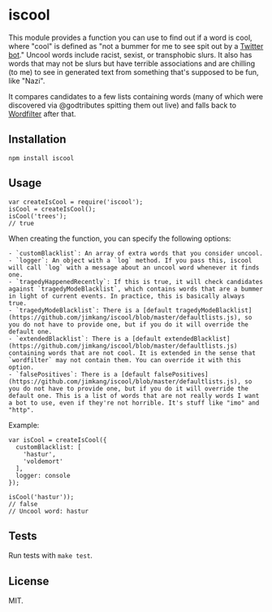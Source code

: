 iscool
======

This module provides a function you can use to find out if a word is cool, where "cool" is defined as "not a bummer for me to see spit out by a [Twitter bot](https://twitter.com/godtributes)." Uncool words include racist, sexist, or transphobic slurs. It also has words that may not be slurs but have terrible associations and are chilling (to me) to see in generated text from something that's supposed to be fun, like "Nazi".

It compares candidates to a few lists containing words (many of which were discovered via @godtributes spitting them out live) and falls back to [Wordfilter](https://github.com/dariusk/wordfilter) after that.

Installation
------------

    npm install iscool

Usage
-----

    var createIsCool = require('iscool');
    isCool = createIsCool();
    isCool('trees');
    // true

When creating the function, you can specify the following options:

    - `customBlacklist`: An array of extra words that you consider uncool.
    - `logger`: An object with a `log` method. If you pass this, iscool will call `log` with a message about an uncool word whenever it finds one.
    - `tragedyHappenedRecently`: If this is true, it will check candidates against `tragedyModeBlacklist`, which contains words that are a bummer in light of current events. In practice, this is basically always true.
    - `tragedyModeBlacklist`: There is a [default tragedyModeBlacklist](https://github.com/jimkang/iscool/blob/master/defaultlists.js), so you do not have to provide one, but if you do it will override the default one.
    - `extendedBlacklist`: There is a [default extendedBlacklist](https://github.com/jimkang/iscool/blob/master/defaultlists.js) containing words that are not cool. It is extended in the sense that `wordfilter` may not contain them. You can override it with this option.
    - `falsePositives`: There is a [default falsePositives](https://github.com/jimkang/iscool/blob/master/defaultlists.js), so you do not have to provide one, but if you do it will override the default one. This is a list of words that are not really words I want a bot to use, even if they're not horrible. It's stuff like "imo" and "http".

Example:

    var isCool = createIsCool({
      customBlacklist: [
        'hastur',
        'voldemort'
      ],
      logger: console
    });

    isCool('hastur')); 
    // false
    // Uncool word: hastur

Tests
-----

Run tests with `make test`.

License
-------

MIT.
